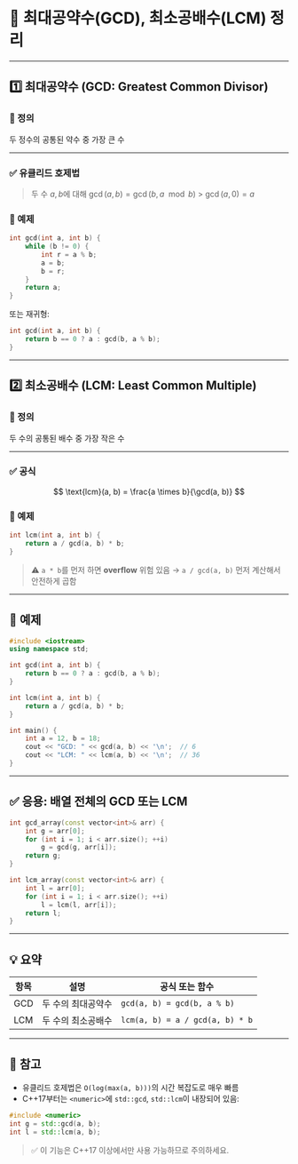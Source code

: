 # 🧮 최대공약수(GCD), 최소공배수(LCM) 정리

---

## 1️⃣ 최대공약수 (GCD: Greatest Common Divisor)

### 📌 정의

두 정수의 공통된 약수 중 가장 큰 수

---

### ✅ 유클리드 호제법

> 두 수 $a, b$에 대해
> $\gcd(a, b) = \gcd(b, a \mod b)$ > $\gcd(a, 0) = a$

### 📘 예제

```cpp
int gcd(int a, int b) {
    while (b != 0) {
        int r = a % b;
        a = b;
        b = r;
    }
    return a;
}
```

또는 재귀형:

```cpp
int gcd(int a, int b) {
    return b == 0 ? a : gcd(b, a % b);
}
```

---

## 2️⃣ 최소공배수 (LCM: Least Common Multiple)

### 📌 정의

두 수의 공통된 배수 중 가장 작은 수

---

### ✅ 공식

$$
\text{lcm}(a, b) = \frac{a \times b}{\gcd(a, b)}
$$

### 📘 예제

```cpp
int lcm(int a, int b) {
    return a / gcd(a, b) * b;
}
```

> ⚠️ `a * b`를 먼저 하면 **overflow** 위험 있음
> → `a / gcd(a, b)` 먼저 계산해서 안전하게 곱함

---

## 🔢 예제

```cpp
#include <iostream>
using namespace std;

int gcd(int a, int b) {
    return b == 0 ? a : gcd(b, a % b);
}

int lcm(int a, int b) {
    return a / gcd(a, b) * b;
}

int main() {
    int a = 12, b = 18;
    cout << "GCD: " << gcd(a, b) << '\n';  // 6
    cout << "LCM: " << lcm(a, b) << '\n';  // 36
}
```

---

## ✅ 응용: 배열 전체의 GCD 또는 LCM

```cpp
int gcd_array(const vector<int>& arr) {
    int g = arr[0];
    for (int i = 1; i < arr.size(); ++i)
        g = gcd(g, arr[i]);
    return g;
}

int lcm_array(const vector<int>& arr) {
    int l = arr[0];
    for (int i = 1; i < arr.size(); ++i)
        l = lcm(l, arr[i]);
    return l;
}
```

---

## 💡 요약

| 항목 | 설명               | 공식 또는 함수                  |
| ---- | ------------------ | ------------------------------- |
| GCD  | 두 수의 최대공약수 | `gcd(a, b) = gcd(b, a % b)`     |
| LCM  | 두 수의 최소공배수 | `lcm(a, b) = a / gcd(a, b) * b` |

---

## 📎 참고

- 유클리드 호제법은 `O(log(max(a, b)))`의 시간 복잡도로 매우 빠름
- C++17부터는 `<numeric>`에 `std::gcd`, `std::lcm`이 내장되어 있음:

```cpp
#include <numeric>
int g = std::gcd(a, b);
int l = std::lcm(a, b);
```

> ✅ 이 기능은 C++17 이상에서만 사용 가능하므로 주의하세요.
